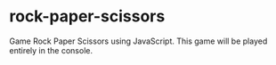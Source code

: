 # rock-paper-scissors
Game Rock Paper Scissors using JavaScript. This game will be played entirely in the console.
